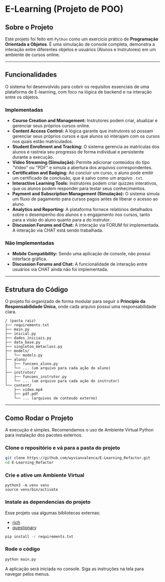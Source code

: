 # E-Learning (Projeto de POO)

## Sobre o Projeto
Este projeto foi feito em `Python` como um exercício prático de **Programação Orientada a Objetos**. É uma simulação de console completa, demonstra a interação entre diferentes objetos e usuários (Alunos e Instrutores) em um ambiente de cursos online.

---

## Funcionalidades

O sistema foi desenvolvido para cobrir os requisitos essenciais de uma plataforma de E-learning, com foco na lógica de backend e na interação entre os objetos.

### Implementadas

* **Course Creation and Management:** Instrutores podem criar, atualizar e gerenciar seus próprios cursos online.
* **Content Access Control:** A lógica garante que instrutores só possam gerenciar seus próprios cursos e que alunos só interajam com os cursos nos quais estão matriculados.
* **Student Enrollment and Tracking:** O sistema gerencia as matrículas dos alunos e rastreia seu progresso de forma individual e persistente durante a execução.
* **Video Streaming (Simulação):** Permite adicionar conteúdos do tipo "Vídeo" ou "PDF" e simula a abertura dos arquivos correspondentes.
* **Certification and Badging:** Ao concluir um curso, o aluno pode emitir um certificado de conclusão, que é salvo como um arquivo `.txt`.
* **Interactive Learning Tools:** Instrutores podem criar quizzes interativos, que os alunos podem responder para testar seus conhecimentos.
* **Payment and Subscription Management (Simulação):** O sistema simula um fluxo de pagamento para cursos pagos antes de liberar o acesso ao aluno.
* **Analytics and Reporting:** A plataforma fornece relatórios detalhados sobre o desempenho dos alunos e o engajamento nos cursos, tanto para a visão do aluno quanto para a do instrutor.
* **Discussion Forums and Chat:** A interação via FORUM foi implementada. A interação via CHAT está sendo trabalhada.

### Não Implementadas

* **Mobile Compatibility:** Sendo uma aplicação de console, não possui interface gráfica.
* **Discussion Forums and Chat:** A funcionalidade de interação entre usuários via CHAT ainda não foi implementada.

---

## Estrutura do Código

O projeto foi organizado de forma modular para seguir o **Princípio da Responsabilidade Única**, onde cada arquivo possui uma responsabilidade clara.

```
/ (pasta raiz)
├── requirements.txt
├── main.py
├── inicial.py
├── dados_iniciais.py
├── data_base.py
├── singleton_metaclass.py
├── models/
│   └── models.py
├── aluno/
│   ├── funcoes_aluno.py
│   └── ... (um arquivo para cada ação do aluno)
├── instrutor/
│   ├── funcoes_instrutor.py
│   └── ... (um arquivo para cada ação do instrutor)
└── content/
    ├── video.mp4
    ├── pdf.pdf
    └── ... (arquivos de conteudo externo)
```

---

## Como Rodar o Projeto

A execução é simples. Recomendamos o uso de Ambiente Virtual Python para instalação dos pacotes externos.

### Clone o repositório e vá para a pasta do projeto
```bash
git clone https://github.com/wyvianvalenca/E-Learning_Refactor.git
cd E-Learning_Refactor
```

### Crie e ative um Ambiente Virtual
```
python3 -m venv venv
source venv/bin/activate
```

### Instale as dependencias do projeto
Esse projeto usa algumas bibliotecas externas:
- [rich](https://github.com/Textualize/rich)
- [questionary](https://github.com/tmbo/questionary)

```bash
pip install -r requirements.txt
```

### Rode o código
```bash
python main.py

```

A aplicação será iniciada no console. Siga as instruções na tela para navegar pelos menus.
